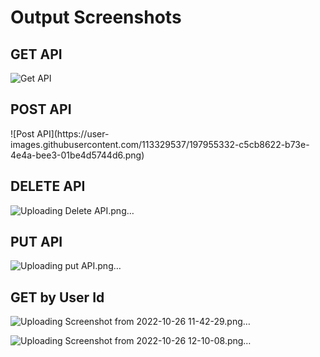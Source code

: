 <h1><b>Output Screenshots</b></h1>
<h2><b>GET API</b></h2>

![Get API](https://user-images.githubusercontent.com/113329537/197952074-3ca06464-8023-4258-96b1-3c0293e4a818.png)

<h2><b>POST API</b></h2>
![Post API](https://user-images.githubusercontent.com/113329537/197955332-c5cb8622-b73e-4e4a-bee3-01be4d5744d6.png)





<h2><b>DELETE API</b></h2>

![Uploading Delete API.png…]()


<h2><b>PUT API</b></h2>

![Uploading put API.png…]()


<h2><b>GET by User Id</b></h2>

![Uploading Screenshot from 2022-10-26 11-42-29.png…]()




![Uploading Screenshot from 2022-10-26 12-10-08.png…]()

